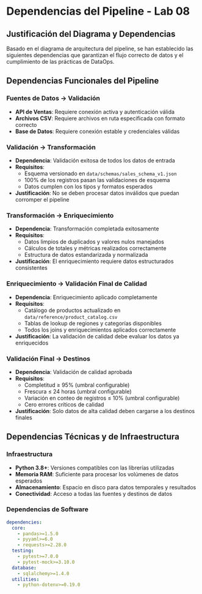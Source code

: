 # Dependencias del Pipeline - Lab 08

## Justificación del Diagrama y Dependencias

Basado en el diagrama de arquitectura del pipeline, se han establecido las siguientes dependencias que garantizan el flujo correcto de datos y el cumplimiento de las prácticas de DataOps.

## Dependencias Funcionales del Pipeline

### **Fuentes de Datos → Validación**
- **API de Ventas**: Requiere conexión activa y autenticación válida
- **Archivos CSV**: Requiere archivos en ruta especificada con formato correcto
- **Base de Datos**: Requiere conexión estable y credenciales válidas

### **Validación → Transformación**
- **Dependencia**: Validación exitosa de todos los datos de entrada
- **Requisitos**:
  - Esquema versionado en `data/schemas/sales_schema_v1.json`
  - 100% de los registros pasan las validaciones de esquema
  - Datos cumplen con los tipos y formatos esperados
- **Justificación**: No se deben procesar datos inválidos que puedan corromper el pipeline

### **Transformación → Enriquecimiento**
- **Dependencia**: Transformación completada exitosamente
- **Requisitos**:
  - Datos limpios de duplicados y valores nulos manejados
  - Cálculos de totales y métricas realizados correctamente
  - Estructura de datos estandarizada y normalizada
- **Justificación**: El enriquecimiento requiere datos estructurados consistentes

### **Enriquecimiento → Validación Final de Calidad**
- **Dependencia**: Enriquecimiento aplicado completamente
- **Requisitos**:
  - Catálogo de productos actualizado en `data/reference/product_catalog.csv`
  - Tablas de lookup de regiones y categorías disponibles
  - Todos los joins y enriquecimientos aplicados correctamente
- **Justificación**: La validación de calidad debe evaluar los datos ya enriquecidos

### **Validación Final → Destinos**
- **Dependencia**: Validación de calidad aprobada
- **Requisitos**:
  - Completitud ≥ 95% (umbral configurable)
  - Frescura ≤ 24 horas (umbral configurable) 
  - Variación en conteo de registros ≤ 10% (umbral configurable)
  - Cero errores críticos de calidad
- **Justificación**: Solo datos de alta calidad deben cargarse a los destinos finales

## Dependencias Técnicas y de Infraestructura

### **Infraestructura**
- **Python 3.8+**: Versiones compatibles con las librerías utilizadas
- **Memoria RAM**: Suficiente para procesar los volúmenes de datos esperados
- **Almacenamiento**: Espacio en disco para datos temporales y resultados
- **Conectividad**: Acceso a todas las fuentes y destinos de datos

### **Dependencias de Software**
```yaml
dependencies:
  core:
    - pandas>=1.5.0
    - pyyaml>=6.0
    - requests>=2.28.0
  testing:
    - pytest>=7.0.0
    - pytest-mock>=3.10.0
  database:
    - sqlalchemy>=1.4.0
  utilities:
    - python-dotenv>=0.19.0